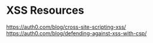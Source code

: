 XSS Resources
==
https://auth0.com/blog/cross-site-scripting-xss/  
https://auth0.com/blog/defending-against-xss-with-csp/  
